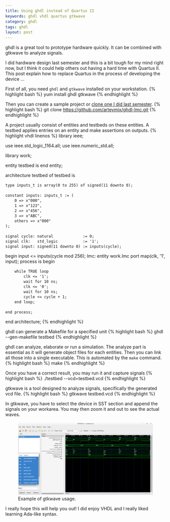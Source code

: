 ```yaml
---
title: Using ghdl instead of Quartus II
keywords: ghdl vhdl quartus gtkwave
category: ghdl
tags: ghdl
layout: post
---
```


ghdl is a great tool to prototype hardware quickly. It can be combined with
gtkwave to analyze signals.

I did hardware design last semester and this is a bit tough for my mind right
now, but I think it could help others out having a hard time with Quartus II.
This post explain how to replace Quartus in the process of developing the device
...

First of all, you need `ghdl` and `gtkwave` installed on your workstation.
{% highlight bash %}
yum install ghdl gtkwave
{% endhighlight %}

Then you can create a sample project or
[clone one I did last semester](https://github.com/arteymix/ghdl-lmc).
{% highlight bash %}
git clone https://github.com/arteymix/ghdl-lmc.git
{% endhighlight %}

A project usually consist of entities and testbeds on these entities. A testbed
applies entries on an entity and make assertions on outputs.
{% highlight vhdl linenos %}
library ieee;

use ieee.std_logic_1164.all;
use ieee.numeric_std.all;

library work;

entity testbed is
end entity;

architecture testbed of testbed is

    type inputs_t is array(0 to 255) of signed(11 downto 0);

    constant inputs: inputs_t := (
        0 => x"000",
        1 => x"123",
        2 => x"456",
        3 => x"ABC",
        others => x"000"
    );

    signal cycle: natural             := 0;
    signal clk:   std_logic           := '1';
    signal input: signed(11 downto 0) := inputs(cycle);

begin
    input <= inputs(cycle mod 256);
    lmc: entity work.lmc port map(clk, '1', input);
    process is
    begin

        while TRUE loop
            clk <= '1';
            wait for 10 ns;
            clk <= '0';
            wait for 10 ns;
            cycle <= cycle + 1;
        end loop;

    end process;
end architecture;
{% endhighlight %}

ghdl can generate a Makefile for a specified unit
{% highlight bash %}
ghdl --gen-makefile testbed
{% endhighlight %}

ghdl can analyze, elaborate or run a simulation. The analyze part is essential
as it will generate object files for each entities. Then you can link all those
into a single executable. This is automated by the `make` command.
{% highlight bash %}
make
{% endhighlight %}

Once you have a correct result, you may run it and capture signals
{% highlight bash %}
./testbed --vcd=testbed.vcd
{% endhighlight %}

gtkwave is a tool designed to analyze signals, specifically the generated vcd
file.
{% highlight bash %}
gtkwave testbed.vcd
{% endhighlight %}

In gtkwave, you have to select the device in SST section and append the signals
on your workarea. You may then zoom it and out to see the actual waves.

<figure class="thumbnail">
    <img class="img-responsive" src="/assets/img/sample-of-gtkwave.png">
    <figcaption class="caption">Example of gtkwave usage.</figcaption>
</figure>

I really hope this will help you out! I did enjoy VHDL and I really liked
learning Ada-like syntax.
